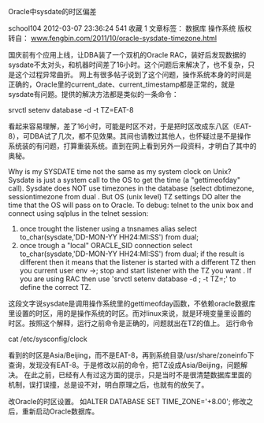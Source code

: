 Oracle中sysdate的时区偏差

school104 2012-03-07 23:36:24   541   收藏 1
文章标签： 数据库 操作系统
版权
转自： www.fengbin.com/2011/10/oracle-sysdate-timezone.html 

国庆前有个应用上线，让DBA装了一个双机的Oracle RAC，装好后发现数据的sysdate不太对头，和机器时间差了16小时。这个问题后来解决了，也不复杂，只是这个过程异常曲折。 
网上有很多帖子说到了这个问题，操作系统本身的时间是正确的，Oracle里的current_date、current_timestamp都是正常的，就是sysdate有问题。提供的解决方法都是类似的一条命令： 

srvctl setenv database -d <dbname> -t TZ=EAT-8 

看起来容易理解，差了16小时，可能是时区不对，于是把时区改成东八区（EAT-8），可DBA试了几次，都不见效果。其间也请教过其他人，也怀疑过是不是操作系统装的有问题，打算重装系统。直到在网上看到另外一段资料，才明白了其中的奥秘。 

Why is my SYSDATE time not the same as my system clock on Unix? Sysdate is just a system call to the OS to get the time (a "gettimeofday" call). 
Sysdate does NOT use timezones in the database (select dbtimezone, sessiontimezone from dual . But OS (unix level) TZ settings DO alter the time that the OS will pass on to Oracle. 
To debug: 
telnet to the unix box and connect using sqlplus in the telnet session: 
1) once trought the listener using a tnsnames alias 
select to_char(sysdate,'DD-MON-YY HH24:MI:SS') from dual; 
2) once trough a "local" ORACLE_SID connection 
select to_char(sysdate,'DD-MON-YY HH24:MI:SS') from dual; 
if the result is different then it means that the listener is started with a different TZ 
then you current user env ->; stop and start listener with the TZ you want . 
If you are using RAC then use 'srvctl setenv database -d <dbname>; -t TZ=<the TZ you want>;' to define the correct TZ. 

这段文字说sysdate是调用操作系统里的gettimeofday函数，不依赖oracle数据库里设置的时区，用的是操作系统的时区。而对linux来说，就是环境变量里设置的时区。按照这个解释，运行之前命令是正确的，问题就出在TZ的值上。 
运行命令 

cat /etc/sysconfig/clock 

看到的时区是Asia/Beijing，而不是EAT-8，再到系统目录/usr/share/zoneinfo下查询，发现没有EAT-8。于是修改以前的命令，把TZ设成Asia/Beijing，问题解决。 
在此之前，已经有人有过这方面的提示，只是当时不是很清楚数据库里面的机制，误打误撞，总是设不对，明白原理之后，也就有的放矢了。 


改Oracle的时区设置。 
如ALTER DATABASE SET TIME_ZONE='+8.00'; 
修改之后，重新启动Oracle数据库。